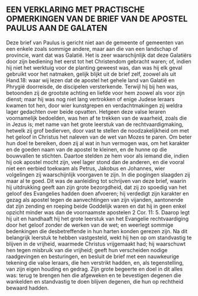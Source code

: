## EEN VERKLARING MET PRACTISCHE OPMERKINGEN VAN DE BRIEF VAN DE APOSTEL PAULUS AAN DE GALATEN

Deze brief van Paulus is gericht niet aan de gemeente of gemeenten van een enkele zoals sommige andere, maar aan die van een landschap of provincie, want dat was Galatië. Het is zeer waarschijnlijk dat deze Galatiërs door zijn bediening het eerst tot het Christendom gebracht waren; of, indien hij niet het werktuig voor de planting geweest was, dan was hij elk geval gebruikt voor het natmaken, gelijk blijkt uit de brief zelf, zoowel als uit Hand.18: waar wij lezen dat de apostel het gehele land van Galatië en Phrygië doorreisde, de discipelen versterkende. Terwijl hij bij hen was, betoonden zij de grootste achting en liefde voor hem zoowel als voor zijn dienst; maar hij was nog niet lang vertrokken of enige Judese leraars kwamen tot hen, door wier kunstgrepen en verdachtmakingen zij weldra lager gedachten over beide opvatten. 
Hetgeen deze valse leraren voornamelijk bedoelden, was hen af te trekken van de waarheid, zoals die in Jezus is; met name van het grote leerstuk van de rechtvaardigmaking, hetwelk zij grof bedierven, door vast te stellen de noodzakelijkheid om met het geloof in Christus het naleven van de wet van Mozes te paren. Om beter hun doel te bereiken, doen zij al wat in hun vermogen was, om het karakter en de goeden naam van de apostel te kleinen, en de hunne op die bouwvallen te stichten. Daartoe stelden ze hem voor als iemand die, indien hij ook apostel mocht zijn, veel lager stond dan de anderen, en die vooral niet een eerbied toekwam als Petrus, Jakobus en Johannes, wier volgelingen zij waarschijnlijk voorgaven te zijn. In die pogingen slaagden zij maar al te goed. 
Dit was de aanleiding tot schrijven van deze brief, waarin hij uitdrukking geeft aan zijn grote bezorgdheid, dat zij zo spoedig van het geloof des Evangelies hadden doen afvoeren; hij verdedigt zijn karakter en gezag als apostel tegen de aanvechtingen van zijn vijanden, aantonende dat zijn zending en roeping beide Goddelijk waren en dat hij in geen enkel opzicht minder was dan de voornaamste apostelen 2 Cor. 11: 5. 
Daarop legt hij uit en handhaaft hij het grote leerstuk van het Evangelie rechtvaardiging door het geloof zonder de werken van de wet; en weerlegt sommige bedenkingen die desbetreffende in hun harten konden gerezen zijn. 
Na dit belangrijk leerstuk te hebben vastgesteld, wekt hij hen op om standvastig te blijven in de vrijheid, waarmede Christus vrijgemaakt had; hij waarschuwt hen tegen misbruik van die vrijheid; geeft hun verscheiden nodige raadgevingen en besturingen, en besluit de brief met een nauwkeurige tekening die valse leraars, die hen verstrikt hadden, en, als tegenstelling, van zijn eigen houding en gedrag. Zijn grote begeerte en doel in dit alles was: terug te brengen hen die afgeweken en te bevestigen degenen die wankelden en standvastig te doen blijven degenen, die hun op rechtheid bewaard hadden.



